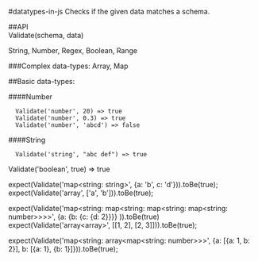 #datatypes-in-js
Checks if the given data matches a schema.

##API  
Validate(schema, data)


String, Number, Regex, Boolean, Range

###Complex data-types:
Array, Map

##Basic data-types:

####Number
```
  Validate('number', 20) => true
  Validate('number', 0.3) => true
  Validate('number', 'abcd') => false
```

####String  
```
  Validate('string', "abc def") => true
```


Validate('boolean', true) => true

expect(Validate('map<string: string>', {a: 'b', c: 'd'})).toBe(true);
expect(Validate('array<string>', ['a', 'b'])).toBe(true);

expect(Validate('map<string: map<string: map<string: map<string: number>>>>', {a: {b: {c: {d: 2}}}} )).toBe(true)
expect(Validate('array<array<number>>', [[1, 2], [2, 3]])).toBe(true);

expect(Validate('map<string: array<map<string: number>>>', {a: [{a: 1, b: 2}], b: [{a: 1}, {b: 1}]})).toBe(true);
```
